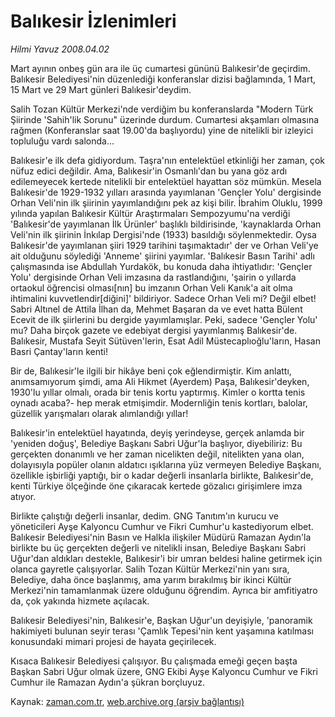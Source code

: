 # Balıkesir İzlenimleri

*Hilmi Yavuz 2008.04.02*

<tr><td class="metin" colspan="2" style="padding-top: 20px; padding-left: 5px; padding-right: 10px;">Mart ayının onbeş gün ara ile üç cumartesi gününü Balıkesir'de geçirdim. Balıkesir Belediyesi'nin düzenlediği konferanslar dizisi bağlamında, 1 Mart, 15 Mart ve 29 Mart günleri Balıkesir'deydim.</td></tr><tr><td class="metin" colspan="2" style="padding-top: 20px; padding-left: 5px; padding-right: 10px;"><p>Salih Tozan Kültür Merkezi'nde verdiğim bu konferanslarda "Modern Türk Şiirinde 'Sahih'lik Sorunu" üzerinde durdum. Cumartesi akşamları olmasına rağmen (Konferanslar saat 19.00'da başlıyordu) yine de nitelikli bir izleyici topluluğu vardı salonda...
<p>Balıkesir'e ilk defa gidiyordum. Taşra'nın entelektüel etkinliği her zaman, çok nüfuz edici değildir. Ama, Balıkesir'in Osmanlı'dan bu yana göz ardı edilemeyecek kertede nitelikli bir entelektüel hayattan söz mümkün. Mesela Balıkesir'de 1929-1932 yılları arasında yayımlanan 'Gençler Yolu' dergisinde Orhan Veli'nin ilk şiirinin yayımlandığını pek az kişi bilir. İbrahim Oluklu, 1999 yılında yapılan Balıkesir Kültür Araştırmaları Sempozyumu'na verdiği 'Balıkesir'de yayımlanan İlk Ürünler' başlıklı bildirisinde, 'kaynaklarda Orhan Veli'nin ilk şiirinin İnkılap Dergisi'nde (1933) basıldığı söylenmektedir. Oysa Balıkesir'de yayımlanan şiiri 1929 tarihini taşımaktadır' der ve Orhan Veli'ye ait olduğunu söylediği 'Anneme' şiirini yayımlar. 'Balıkesir Basın Tarihi' adlı çalışmasında ise Abdullah Yurdakök, bu konuda daha ihtiyatlıdır: 'Gençler Yolu' dergisinde Orhan Veli imzasına da rastlandığını, 'şairin o yıllarda ortaokul öğrencisi olması[nın] bu imzanın Orhan Veli Kanık'a ait olma ihtimalini kuvvetlendir[diğini]' bildiriyor. Sadece Orhan Veli mi? Değil elbet! Sabri Altınel de Attila İlhan da, Mehmet Başaran da ve evet hatta Bülent Ecevit de ilk şiirlerini bu dergide yayımlamışlar. Peki, sadece 'Gençler Yolu' mu? Daha birçok gazete ve edebiyat dergisi yayımlanmış Balıkesir'de. Balıkesir, Mustafa Seyit Sütüven'lerin, Esat Adil Müstecaplıoğlu'ların, Hasan Basri Çantay'ların kenti!
<p>Bir de, Balıkesir'le ilgili bir hikâye beni çok eğlendirmiştir. Kim anlattı, anımsamıyorum şimdi, ama Ali Hikmet (Ayerdem) Paşa, Balıkesir'deyken, 1930'lu yıllar olmalı, orada bir tenis kortu yaptırmış. Kimler o kortta tenis oynadı acaba?- hep merak etmişimdir. Modernliğin tenis kortları, balolar, güzellik yarışmaları olarak alımlandığı yıllar!
<p>Balıkesir'in entelektüel hayatında, deyiş yerindeyse, gerçek anlamda bir 'yeniden doğuş', Belediye Başkanı Sabri Uğur'la başlıyor, diyebiliriz: Bu gerçekten donanımlı ve her zaman nicelikten değil, nitelikten yana olan, dolayısıyla popüler olanın aldatıcı ışıklarına yüz vermeyen Belediye Başkanı, özellikle işbirliği yaptığı, bir o kadar değerli insanlarla birlikte, Balıkesir'de, kenti Türkiye ölçeğinde öne çıkaracak kertede gözalıcı girişimlere imza atıyor. 
<p>Birlikte çalıştığı değerli insanlar, dedim. GNG Tanıtım'ın kurucu ve yöneticileri Ayşe Kalyoncu Cumhur ve Fikri Cumhur'u kastediyorum elbet. Balıkesir Belediyesi'nin Basın ve Halkla ilişkiler Müdürü Ramazan Aydın'la birlikte bu üç gerçekten değerli ve nitelikli insan, Belediye Başkanı Sabri Uğur'dan aldıkları destekle, Balıkesir'i bir umran beldesi haline getirmek için olanca gayretle çalışıyorlar. Salih Tozan Kültür Merkezi'nin yanı sıra, Belediye, daha önce başlanmış, ama yarım bırakılmış bir ikinci Kültür Merkezi'nin tamamlanmak üzere olduğunu öğrendim. Ayrıca bir amfitiyatro da, çok yakında hizmete açılacak.
<p>Balıkesir Belediyesi'nin, Balıkesir'e, Başkan Uğur'un deyişiyle, 'panoramik hakimiyeti bulunan seyir terası 'Çamlık Tepesi'nin kent yaşamına katılması konusundaki mimari projesi de hayata geçirilecek. 
<p>Kısaca Balıkesir Belediyesi çalışıyor. Bu çalışmada emeği geçen başta Başkan Sabri Uğur olmak üzere, GNG Ekibi Ayşe Kalyoncu Cumhur ve Fikri Cumhur ile Ramazan Aydın'a şükran borçluyuz.<br/></p></p></p></p></p></p></p></td></tr>

Kaynak: [zaman.com.tr](http://zaman.com.tr/yazar.do?yazino=672170), [web.archive.org (arşiv bağlantısı)](http://web.archive.org/web/20080610010516/http://www.zaman.com.tr:80/yazar.do?yazino=672170)
